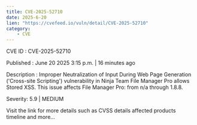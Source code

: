 ```yaml
---
title: CVE-2025-52710
date: 2025-6-20
lien: "https://cvefeed.io/vuln/detail/CVE-2025-52710"
category:
    - CVE
---
```


CVE ID : CVE-2025-52710

Published :  June 20
2025
3:15 p.m. | 16 minutes ago

Description : Improper Neutralization of Input During Web Page Generation ('Cross-site Scripting') vulnerability in Ninja Team File Manager Pro allows Stored XSS. This issue affects File Manager Pro: from n/a through 1.8.8.

Severity: 5.9 | MEDIUM

Visit the link for more details
such as CVSS details
affected products
timeline
and more...
